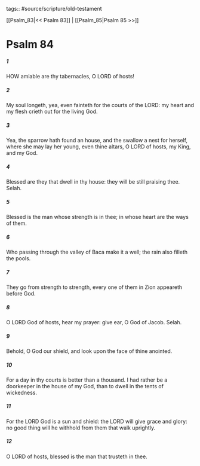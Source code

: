 tags:: #source/scripture/old-testament

[[Psalm_83|<< Psalm 83]] | [[Psalm_85|Psalm 85 >>]]

# Psalm 84

##### 1

HOW amiable are thy tabernacles, O LORD of hosts!

##### 2

My soul longeth, yea, even fainteth for the courts of the LORD: my heart and my flesh crieth out for the living God.

##### 3

Yea, the sparrow hath found an house, and the swallow a nest for herself, where she may lay her young, even thine altars, O LORD of hosts, my King, and my God.

##### 4

Blessed are they that dwell in thy house: they will be still praising thee. Selah.

##### 5

Blessed is the man whose strength is in thee; in whose heart are the ways of them.

##### 6

Who passing through the valley of Baca make it a well; the rain also filleth the pools.

##### 7

They go from strength to strength, every one of them in Zion appeareth before God.

##### 8

O LORD God of hosts, hear my prayer: give ear, O God of Jacob. Selah.

##### 9

Behold, O God our shield, and look upon the face of thine anointed.

##### 10

For a day in thy courts is better than a thousand. I had rather be a doorkeeper in the house of my God, than to dwell in the tents of wickedness.

##### 11

For the LORD God is a sun and shield: the LORD will give grace and glory: no good thing will he withhold from them that walk uprightly.

##### 12

O LORD of hosts, blessed is the man that trusteth in thee.
